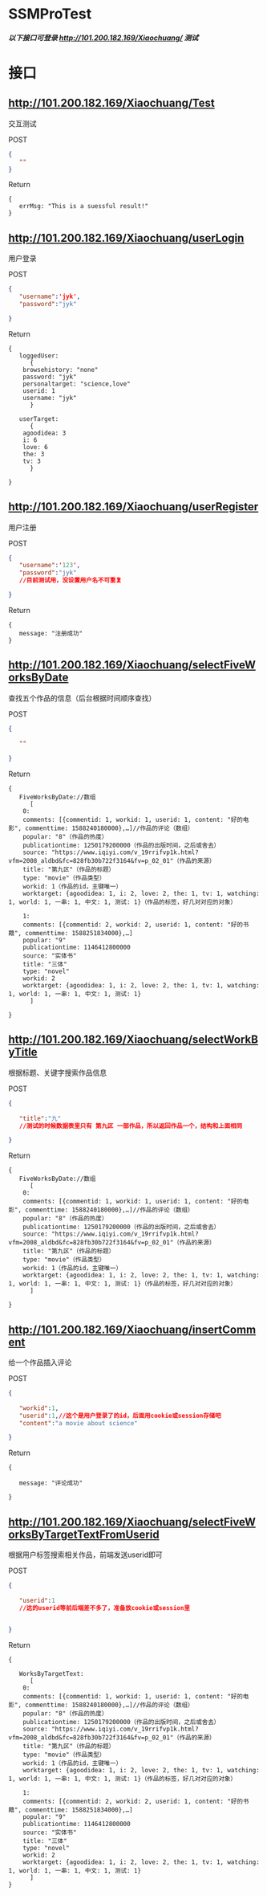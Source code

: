 # SSMProTest 
##### 以下接口可登录 http://101.200.182.169/Xiaochuang/ 测试

# 接口

## http://101.200.182.169/Xiaochuang/Test
交互测试

POST

```json
{
   ""
}
```
Return 
```
{
   errMsg: "This is a suessful result!"
}
```

## http://101.200.182.169/Xiaochuang/userLogin
用户登录

POST

```json
{
   "username":'jyk',
   "password":"jyk"

}
```
Return 
```
{
   loggedUser: 
      {
	browsehistory: "none"
	password: "jyk"
	personaltarget: "science,love"
	userid: 1
	username: "jyk"
      }

   userTarget: 
      {
	agoodidea: 3
	i: 6
	love: 6
	the: 3
	tv: 3
      }

}
```

## http://101.200.182.169/Xiaochuang/userRegister
用户注册

POST

```json
{
   "username":'123',
   "password":"jyk"
   //目前测试用，没设置用户名不可重复

}
```
Return 
```
{
   message: "注册成功"
}
```

## http://101.200.182.169/Xiaochuang/selectFiveWorksByDate
查找五个作品的信息（后台根据时间顺序查找）

POST

```json
{
   
   ""
   
}
```
Return 
```
{
   FiveWorksByDate://数组
      [
	0:
	comments: [{commentid: 1, workid: 1, userid: 1, content: "好的电影", commenttime: 1588240180000},…]//作品的评论（数组）
	popular: "8"（作品的热度）
	publicationtime: 1250179200000（作品的出版时间，之后或舍去）
	source: "https://www.iqiyi.com/v_19rrifvp1k.html?vfm=2008_aldbd&fc=828fb30b722f3164&fv=p_02_01"（作品的来源）
	title: "第九区"（作品的标题）
	type: "movie"（作品类型）
	workid: 1（作品的id，主键唯一）
	worktarget: {agoodidea: 1, i: 2, love: 2, the: 1, tv: 1, watching: 1, world: 1, 一串: 1, 中文: 1, 测试: 1}（作品的标签，好几对对应的对象）

	1: 
	comments: [{commentid: 2, workid: 2, userid: 1, content: "好的书籍", commenttime: 1588251834000},…]
	popular: "9"
	publicationtime: 1146412800000
	source: "实体书"
	title: "三体"
	type: "novel"
	workid: 2
	worktarget: {agoodidea: 1, i: 2, love: 2, the: 1, tv: 1, watching: 1, world: 1, 一串: 1, 中文: 1, 测试: 1}
      ]

}
```


## http://101.200.182.169/Xiaochuang/selectWorkByTitle
根据标题、关键字搜索作品信息

POST

```json
{
   
   "title":"九"
   //测试的时候数据表里只有 第九区 一部作品，所以返回作品一个，结构和上面相同

}
```
Return 
```
{
   FiveWorksByDate://数组
      [
	0:
	comments: [{commentid: 1, workid: 1, userid: 1, content: "好的电影", commenttime: 1588240180000},…]//作品的评论（数组）
	popular: "8"（作品的热度）
	publicationtime: 1250179200000（作品的出版时间，之后或舍去）
	source: "https://www.iqiyi.com/v_19rrifvp1k.html?vfm=2008_aldbd&fc=828fb30b722f3164&fv=p_02_01"（作品的来源）
	title: "第九区"（作品的标题）
	type: "movie"（作品类型）
	workid: 1（作品的id，主键唯一）
	worktarget: {agoodidea: 1, i: 2, love: 2, the: 1, tv: 1, watching: 1, world: 1, 一串: 1, 中文: 1, 测试: 1}（作品的标签，好几对对应的对象）
      ]

}
```


## http://101.200.182.169/Xiaochuang/insertComment
给一个作品插入评论

POST

```json
{
   
   "workid":1,
   "userid":1,//这个是用户登录了的id，后面用cookie或session存储吧
   "content":"a movie about science"

}
```
Return 
```
{
  
   message: "评论成功"

}
```


## http://101.200.182.169/Xiaochuang/selectFiveWorksByTargetTextFromUserid
根据用户标签搜索相关作品，前端发送userid即可

POST

```json
{
   
   "userid":1
   //这的userid等前后端差不多了，准备放cookie或session里


}
```
Return 
```
{
  
   WorksByTargetText:
      [
	0:
	comments: [{commentid: 1, workid: 1, userid: 1, content: "好的电影", commenttime: 1588240180000},…]//作品的评论（数组）
	popular: "8"（作品的热度）
	publicationtime: 1250179200000（作品的出版时间，之后或舍去）
	source: "https://www.iqiyi.com/v_19rrifvp1k.html?vfm=2008_aldbd&fc=828fb30b722f3164&fv=p_02_01"（作品的来源）
	title: "第九区"（作品的标题）
	type: "movie"（作品类型）
	workid: 1（作品的id，主键唯一）
	worktarget: {agoodidea: 1, i: 2, love: 2, the: 1, tv: 1, watching: 1, world: 1, 一串: 1, 中文: 1, 测试: 1}（作品的标签，好几对对应的对象）

	1: 
	comments: [{commentid: 2, workid: 2, userid: 1, content: "好的书籍", commenttime: 1588251834000},…]
	popular: "9"
	publicationtime: 1146412800000
	source: "实体书"
	title: "三体"
	type: "novel"
	workid: 2
	worktarget: {agoodidea: 1, i: 2, love: 2, the: 1, tv: 1, watching: 1, world: 1, 一串: 1, 中文: 1, 测试: 1}
      ]
}
```
